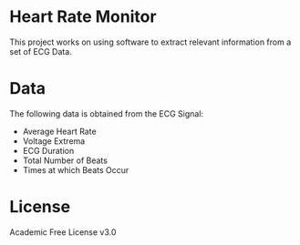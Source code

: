 # Heart Rate Monitor

This project works on using software to extract relevant information from a set of ECG Data.

# Data

The following data is obtained from the ECG Signal:
- Average Heart Rate
- Voltage Extrema
- ECG Duration
- Total Number of Beats
- Times at which Beats Occur

# License

Academic Free License v3.0
